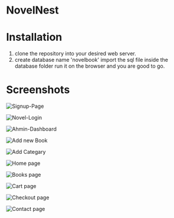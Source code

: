 # NovelNest

# Installation
 1. clone the repository into your desired web server.
 2. create database name 'novelbook'
 import the sql file inside the database folder
 run it on the browser and you are good to go.

# Screenshots
![Signup-Page](https://github.com/Diksha-Kshatriya/NovelNest/assets/174441187/64d7a932-6ff4-4b9c-9f43-393a6f36ebf0)

![Novel-Login](https://github.com/Diksha-Kshatriya/NovelNest/assets/174441187/fbe981fc-2ef9-450b-869a-0fb8f641c8ed)

![Ahmin-Dashboard](https://github.com/Diksha-Kshatriya/NovelNest/assets/174441187/f0d035c3-85c4-42c6-b8eb-09247940c71a)

![Add new Book](https://github.com/Diksha-Kshatriya/NovelNest/assets/174441187/c42e0fe8-47db-4c20-a8ba-b7fc92105560)

![Add Categary](https://github.com/Diksha-Kshatriya/NovelNest/assets/174441187/04409480-c340-40a0-b317-290118414488)

![Home page](https://github.com/Diksha-Kshatriya/NovelNest/assets/174441187/8db2d43f-3430-4d5f-afb1-778ba972dc21)

![Books page](https://github.com/Diksha-Kshatriya/NovelNest/assets/174441187/bbd40a33-9fc4-4194-8bd0-4e474b8a2d8a)

![Cart page](https://github.com/Diksha-Kshatriya/NovelNest/assets/174441187/73bf11a8-1ae3-4e22-a24c-6737c1b311b8)

![Checkout page](https://github.com/Diksha-Kshatriya/NovelNest/assets/174441187/a15e3d60-1a21-4029-a1bc-4bf925433c61)

![Contact page](https://github.com/Diksha-Kshatriya/NovelNest/assets/174441187/03eedc68-995b-416a-970e-af6734d77449)










